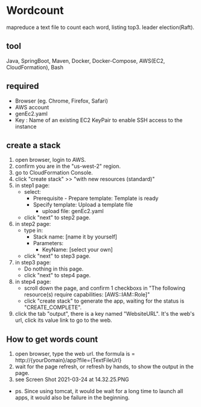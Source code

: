 # Wordcount
mapreduce a text file to count each word, listing top3.  leader election(Raft). 

## tool
Java, SpringBoot, Maven, Docker, Docker-Compose, AWS(EC2, CloudFormation), Bash

## required
* Browser (eg. Chrome, Firefox, Safari)
* AWS account
* genEc2.yaml
* Key : Name of an existing EC2 KeyPair to enable SSH access to the instance

## create a stack
1. open browser, login to AWS.
2. confirm you are in the "us-west-2" region.
3. go to CloudFormation Console.
4. click "create stack" >> "with new resources (standard)"
5. in step1 page:
    * select:
        * Prerequisite - Prepare template: Template is ready
        * Specify template: Upload a template file
            * upload file: genEc2.yaml
    * click "next" to step2 page.
6. in step2 page:
    * type in:
        * Stack name: [name it by yourself]
        * Parameters:
            * KeyName: [select your own]
    * click "next" to step3 page.
7. in step3 page:
    * Do nothing in this page.
    * click "next" to step4 page.
8. in step4 page:
    * scroll down the page, and confirm 1 checkboxs in "The following resource(s) require capabilities: [AWS::IAM::Role]"
    * click "create stack" to generate the app, waiting for the status is "CREATE_COMPLETE".
9. click the tab "output", there is a key named "WebsiteURL". It's the web's url, click its value link to go to the web.

## How to get words count
1. open browser, type the web url.
   the formula is = http://{yourDomain}/app?file={TextFileUrl}
2. wait for the page refresh, or refresh by hands, to show the output in the page.
3. see Screen Shot 2021-03-24 at 14.32.25.PNG
* ps. Since using tomcat, it would be wait for a long time to launch all apps, it would also be failure in the beginning.
